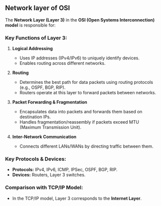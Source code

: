 ## Network layer of OSI

The **Network Layer (Layer 3)** in the **OSI (Open Systems Interconnection) model** is responsible for:  

### **Key Functions of Layer 3:**  
1. **Logical Addressing**  
   - Uses IP addresses (IPv4/IPv6) to uniquely identify devices.  
   - Enables routing across different networks.  

2. **Routing**  
   - Determines the best path for data packets using routing protocols (e.g., OSPF, BGP, RIP).  
   - Routers operate at this layer to forward packets between networks.  

3. **Packet Forwarding & Fragmentation**  
   - Encapsulates data into packets and forwards them based on destination IPs.  
   - Handles fragmentation/reassembly if packets exceed MTU (Maximum Transmission Unit).  

4. **Inter-Network Communication**  
   - Connects different LANs/WANs by directing traffic between them.  

### **Key Protocols & Devices:**  
- **Protocols:** IPv4, IPv6, ICMP, IPSec, OSPF, BGP, RIP.  
- **Devices:** Routers, Layer 3 switches.  

### **Comparison with TCP/IP Model:**  
- In the TCP/IP model, Layer 3 corresponds to the **Internet Layer**.  

